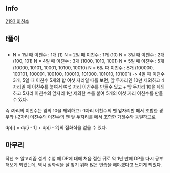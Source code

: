 ## Info
<a href="https://www.acmicpc.net/problem/2193" rel="nofollow">2193 이친수 </a>

## ❗풀이
- N = 1일 때 이친수 : 1개 (1)
N = 2일 때 이친수 : 1개 (10)
N = 3일 때 이친수 : 2개 (100, 101)
N = 4일 때 이친수 : 3개 (1000, 1010, 1001)
N = 5일 때 이친수 : 5개 (10000, 10101, 10001, 10100, 10010)
N = 6일 때 이친수 : 8개 (100000, 100101, 100001, 100100, 100010, 101000, 101010, 101001) -> 4일 때 이친수 3개, 5일 때 이친수 5개의 합
여섯 자리일 때를 보면, 앞 두자리인 10만 제외하고 4자리일 때 이친수를 붙여서 여섯 자리 이친수를 만들수 있고 + 앞 두자리 10을 제외하고 5자리 이친수의 앞자리 1만 제외한 수를 붙여 5개의 여섯 자리 이친수를 만들 수 있다.

즉 i자리의 이친수는 앞의 10을 제외하고 i-1자리 이친수의 맨 앞자리만 떼서 조합한 경우와 i-2자리 이친수의 이친수의 맨 앞 두자리를 떼서 조합한 가짓수와 동일하므로

dp[i] = dp[i - 1] + dp[i - 2]의 점화식을 얻을 수 있다.  

## 마무리
작년 초 알고리즘 설계 수업 때 DP에 대해 처음 접한 뒤로 약 1년 만에 DP를 다시 공부해보게 되었는데, 역시 점화식을 잘 찾기 위해 많은 연습을 해야겠다고 느끼게 되었다. 